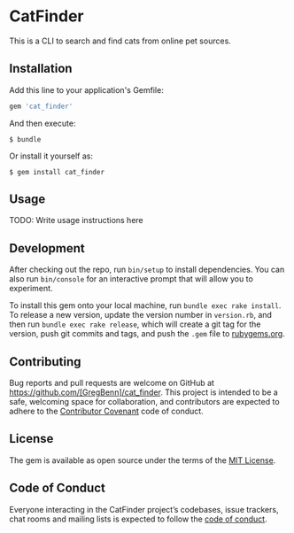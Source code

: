 # CatFinder

This is a CLI to search and find cats from online pet sources.

## Installation

Add this line to your application's Gemfile:

```ruby
gem 'cat_finder'
```

And then execute:

    $ bundle

Or install it yourself as:

    $ gem install cat_finder

## Usage

TODO: Write usage instructions here

## Development

After checking out the repo, run `bin/setup` to install dependencies. You can also run `bin/console` for an interactive prompt that will allow you to experiment.

To install this gem onto your local machine, run `bundle exec rake install`. To release a new version, update the version number in `version.rb`, and then run `bundle exec rake release`, which will create a git tag for the version, push git commits and tags, and push the `.gem` file to [rubygems.org](https://rubygems.org).

## Contributing

Bug reports and pull requests are welcome on GitHub at https://github.com/[GregBenn]/cat_finder. This project is intended to be a safe, welcoming space for collaboration, and contributors are expected to adhere to the [Contributor Covenant](http://contributor-covenant.org) code of conduct.

## License

The gem is available as open source under the terms of the [MIT License](https://opensource.org/licenses/MIT).

## Code of Conduct

Everyone interacting in the CatFinder project’s codebases, issue trackers, chat rooms and mailing lists is expected to follow the [code of conduct](https://github.com/[USERNAME]/cat_finder/blob/master/CODE_OF_CONDUCT.md).
